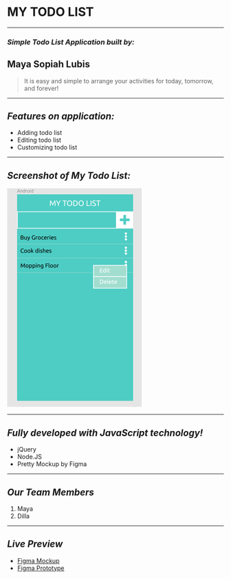 # MY TODO LIST
 
 ---
### _Simple Todo List Application built by:_
## Maya Sopiah Lubis

> It is easy and simple to arrange your activities for today, tomorrow, and forever!



---
## _Features on application:_
 * Adding todo list
 * Editing todo list
 * Customizing todo list

---
## _Screenshot of My Todo List:_
![mytodolist-screenshot](./mytodolist-screenshot.png "My Todo List Screenshot")
 
 ---

## _Fully developed with JavaScript technology!_
 * jQuery
 * Node.JS
 * Pretty Mockup by Figma

---


## _Our Team Members_
 1. Maya
 2. Dilla

---


 ## _Live Preview_
 * [Figma Mockup](https://www.figma.com/file/08cora3KEH0RlYY67FAi7FTH/My-Todo-List)
 * [Figma Prototype](https://www.figma.com/proto/08cora3KEH0RlYY67FAi7FTH/My-Todo-List?scaling=scale-down&node-id=1%3A147)


